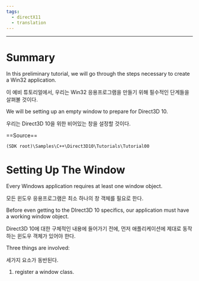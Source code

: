 ```yaml
---
tags:
  - directX11
  - translation
---
```

---

# Summary

In this preliminary tutorial, we will go through the steps necessary to create a Win32 application.

이 예비 튜토리얼에서, 우리는 Win32 응용프로그램을 만들기 위해 필수적인 단계들을 살펴볼 것이다.

We will be setting up an empty window to prepare for Direct3D 10.

우리는 Direct3D 10을 위한 비어있는 창을 설정할 것이다.

==Source==

`(SDK root)\Samples\C++\Direct3D10\Tutorials\Tutorial00`

# Setting Up The Window

Every Windows application requires at least one window object.

모든 윈도우 응용프로그램은 최소 하나의 창 객체를 필요로 한다.

Before even getting to the DIrect3D 10 specifics, our application must have a working window object.

Direct3D 10에 대한 구체적인 내용에 들어가기 전에, 먼저 애플리케이션에 제대로 동작하는 윈도우 객체가 있어야 한다.

Three things are involved:

세가지 요소가 동반된다.

1. register a window class.

